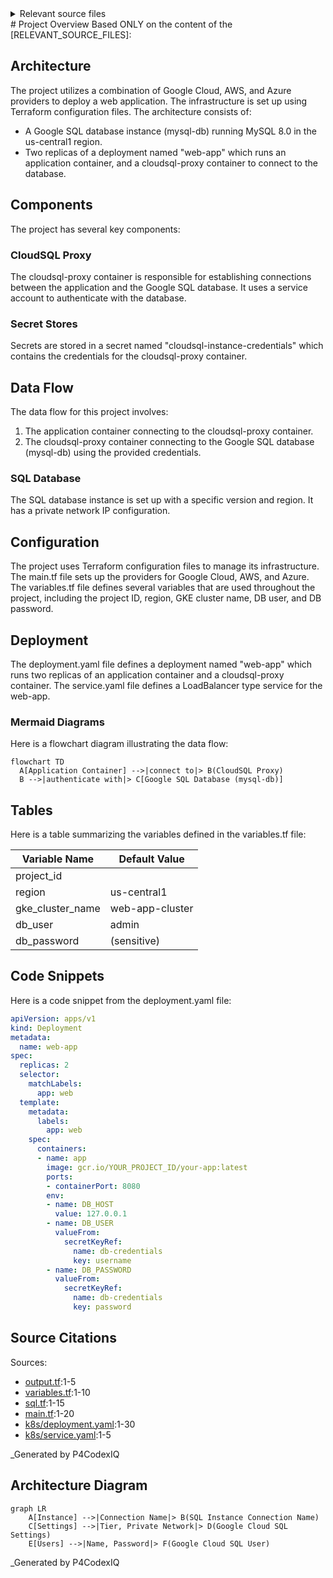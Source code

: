 <details>
<summary>Relevant source files</summary>

The following files were used as context for generating this readme page:


- [output.tf](output.tf)

- [variables.tf](variables.tf)

- [sql.tf](sql.tf)

- [main.tf](main.tf)

- [k8s/deployment.yaml](k8s/deployment.yaml)

- [k8s/service.yaml](k8s/service.yaml)

<!-- Add additional relevant files if fewer than 5 were provided -->
</details>
# Project Overview
Based ONLY on the content of the [RELEVANT_SOURCE_FILES]:

## Architecture

The project utilizes a combination of Google Cloud, AWS, and Azure providers to deploy a web application. The infrastructure is set up using Terraform configuration files. The architecture consists of:

* A Google SQL database instance (mysql-db) running MySQL 8.0 in the us-central1 region.
* Two replicas of a deployment named "web-app" which runs an application container, and a cloudsql-proxy container to connect to the database.

## Components

The project has several key components:

### CloudSQL Proxy
The cloudsql-proxy container is responsible for establishing connections between the application and the Google SQL database. It uses a service account to authenticate with the database.

### Secret Stores
Secrets are stored in a secret named "cloudsql-instance-credentials" which contains the credentials for the cloudsql-proxy container.

## Data Flow

The data flow for this project involves:

1. The application container connecting to the cloudsql-proxy container.
2. The cloudsql-proxy container connecting to the Google SQL database (mysql-db) using the provided credentials.

### SQL Database
The SQL database instance is set up with a specific version and region. It has a private network IP configuration.

## Configuration

The project uses Terraform configuration files to manage its infrastructure. The main.tf file sets up the providers for Google Cloud, AWS, and Azure. The variables.tf file defines several variables that are used throughout the project, including the project ID, region, GKE cluster name, DB user, and DB password.

## Deployment
The deployment.yaml file defines a deployment named "web-app" which runs two replicas of an application container and a cloudsql-proxy container. The service.yaml file defines a LoadBalancer type service for the web-app.

### Mermaid Diagrams

Here is a flowchart diagram illustrating the data flow:
```mermaid
flowchart TD
  A[Application Container] -->|connect to|> B(CloudSQL Proxy)
  B -->|authenticate with|> C[Google SQL Database (mysql-db)]
```

## Tables

Here is a table summarizing the variables defined in the variables.tf file:

| Variable Name | Default Value |
| --- | --- |
| project_id |  |
| region | us-central1 |
| gke_cluster_name | web-app-cluster |
| db_user | admin |
| db_password | (sensitive) |

## Code Snippets

Here is a code snippet from the deployment.yaml file:
```yaml
apiVersion: apps/v1
kind: Deployment
metadata:
  name: web-app
spec:
  replicas: 2
  selector:
    matchLabels:
      app: web
  template:
    metadata:
      labels:
        app: web
    spec:
      containers:
      - name: app
        image: gcr.io/YOUR_PROJECT_ID/your-app:latest
        ports:
        - containerPort: 8080
        env:
        - name: DB_HOST
          value: 127.0.0.1
        - name: DB_USER
          valueFrom:
            secretKeyRef:
              name: db-credentials
              key: username
        - name: DB_PASSWORD
          valueFrom:
            secretKeyRef:
              name: db-credentials
              key: password
```

## Source Citations

Sources:

* [output.tf](output.tf):1-5
* [variables.tf](variables.tf):1-10
* [sql.tf](sql.tf):1-15
* [main.tf](main.tf):1-20
* [k8s/deployment.yaml](k8s/deployment.yaml):1-30
* [k8s/service.yaml](k8s/service.yaml):1-5

_Generated by P4CodexIQ

## Architecture Diagram

```mermaid
graph LR
    A[Instance] -->|Connection Name|> B(SQL Instance Connection Name)
    C[Settings] -->|Tier, Private Network|> D(Google Cloud SQL Settings)
    E[Users] -->|Name, Password|> F(Google Cloud SQL User)
```

_Generated by P4CodexIQ